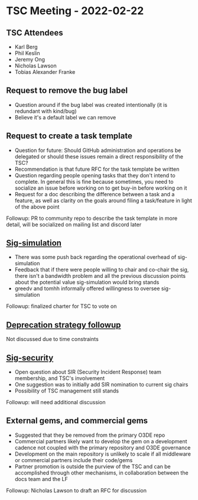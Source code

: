 # TSC Meeting - 2022-02-22

## TSC Attendees

* Karl Berg
* Phil Keslin
* Jeremy Ong
* Nicholas Lawson
* Tobias Alexander Franke

## Request to remove the bug label

- Question around if the bug label was created intentionally (it is redundant with kind/bug)
- Believe it's a default label we can remove

## Request to create a task template

- Question for future: Should GitHub administration and operations be delegated or should these issues remain a direct responsibility of the TSC?
- Recommendation is that future RFC for the task template be written
- Question regarding people opening tasks that they don't intend to complete. In general this is fine because sometimes, you need to socialize an issue before working on to get buy-in before working on it
- Request for a doc describing the difference between a task and a feature, as well as clarity on the goals around filing a task/feature in light of the above point

Followup: PR to community repo to describe the task template in more detail, will be socialized on mailing list and discord later

## [Sig-simulation](https://github.com/o3de/tsc/issues/14#issuecomment-1042808611)

- There was some push back regarding the operational overhead of sig-simulation
- Feedback that if there were people willing to chair and co-chair the sig, there isn't a bandwidth problem and all the previous discussion points about the potential value sig-simulation would bring stands
- greedv and tomhh informally offered willingness to oversee sig-simulation

Followup: finalized charter for TSC to vote on

## [Deprecation strategy followup](https://github.com/o3de/tsc/issues/14#issuecomment-1042809484)

Not discussed due to time constraints

## [Sig-security](https://github.com/o3de/tsc/issues/14#issuecomment-1047150899)

- Open question about SIR (Security Incident Response) team membership, and TSC's involvement
- One suggestion was to initially add SIR nomination to current sig chairs
- Possibility of TSC management still stands

Followup: will need additional discussion

## External gems, and commercial gems

- Suggested that they be removed from the primary O3DE repo
- Commercial partners likely want to develop the gem on a development cadence not coupled with the primary repository and O3DE governance
- Development on the main repository is unlikely to scale if all middleware or commercial partners include their code/gems
- Partner promotion is outside the purview of the TSC and can be accomplished through other mechanisms, in collaboration between the docs team and the LF

Followup: Nicholas Lawson to draft an RFC for discussion